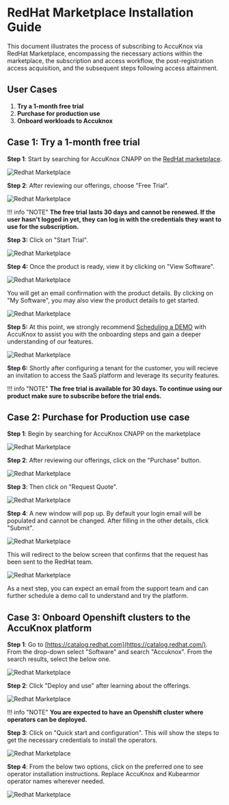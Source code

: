 # RedHat Marketplace Installation Guide

This document illustrates the process of subscribing to AccuKnox via RedHat Marketplace, encompassing the necessary actions within the marketplace, the subscription and access workflow, the post-registration access acquisition, and the subsequent steps following access attainment.

<!-- [Visit Marketplace](https://catalog.redhat.com/software/containers/kubearmor/k9v9d5v2/65c71e9607005e9c8304f237) -->

## User Cases

1. **Try a 1-month free trial**
2. **Purchase for production use**
3. **Onboard workloads to Accuknox**

## Case 1: Try a 1-month free trial

**Step 1**: Start by searching for AccuKnox CNAPP on the [RedHat marketplace](https://swc.saas.ibm.com/en-us/redhat-marketplace).

![Redhat Marketplace](images/redhat-marketplace/image1.png)

**Step 2**: After reviewing our offerings, choose "Free Trial".

![Redhat Marketplace](images/redhat-marketplace/image3.png)

!!! info "NOTE"
    **The free trial lasts 30 days and cannot be renewed. If the user hasn't logged in yet, they can log in with the credentials they want to use for the subscription.**

**Step 3:** Click on "Start Trial".

![Redhat Marketplace](images/redhat-marketplace/image2.png)

**Step 4:** Once the product is ready, view it by clicking on "View Software".

![Redhat Marketplace](images/redhat-marketplace/image5.png)

You will get an email confirmation with the product details. By clicking on "My Software", you may also view the product details to get started.

![Redhat Marketplace](images/redhat-marketplace/image4.png)

**Step 5:** At this point, we strongly recommend [Scheduling a DEMO](https://www.accuknox.com/demo) with AccuKnox to assist you with the onboarding steps and gain a deeper understanding of our features.

![Redhat Marketplace](images/redhat-marketplace/image6.png)

**Step 6:** Shortly after configuring a tenant for the customer, you will recieve an invitation to access the SaaS platform and leverage its security features.

!!! info "NOTE"
    **The free trial is available for 30 days. To continue using our product make sure to subscribe before the trial ends.**

## Case 2: Purchase for Production use case

**Step 1**: Begin by searching for AccuKnox CNAPP on the marketplace

![Redhat Marketplace](images/redhat-marketplace/image1.png)

**Step 2**: After reviewing our offerings, click on the "Purchase" button.

![Redhat Marketplace](images/redhat-marketplace/image8.png)

**Step 3**: Then click on "Request Quote".

![Redhat Marketplace](images/redhat-marketplace/image7.png)

**Step 4**: A new window will pop up. By default your login email will be populated and cannot be changed. After filling in the other details, click "Submit".

![Redhat Marketplace](images/redhat-marketplace/image11.png)

This will redirect to the below screen that confirms that the request has been sent to the RedHat team.

![Redhat Marketplace](images/redhat-marketplace/image9.png)

As a next step, you can expect an email from the support team and can further schedule a demo call to understand and try the platform.

## Case 3: Onboard Openshift clusters to the AccuKnox platform

**Step 1**: Go to [https://catalog.redhat.com](https://catalog.redhat.com/). From the drop-down select "Software" and search "Accuknox". From the search results, select the below one.

![Redhat Marketplace](images/redhat-marketplace/image10.png)

**Step 2**: Click "Deploy and use" after learning about the offerings.

![Redhat Marketplace](images/redhat-marketplace/image12.png)

!!! info "NOTE"
    **You are expected to have an Openshift cluster where operators can be deployed.**

**Step 3**: Click on "Quick start and configuration". This will show the steps to get the necessary credentials to install the operators.

![Redhat Marketplace](images/redhat-marketplace/image13.png)

**Step 4**: From the below two options, click on the preferred one to see operator installation instructions. Replace AccuKnox and Kubearmor operator names wherever needed.

![Redhat Marketplace](images/redhat-marketplace/image14.png)
